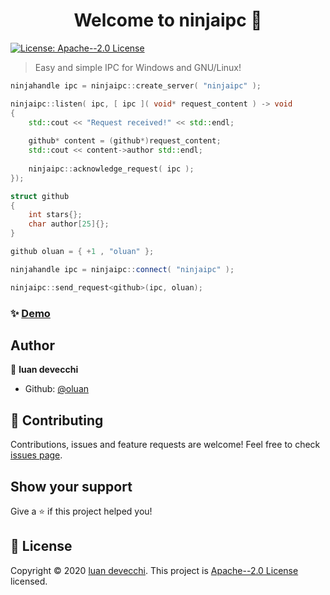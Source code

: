 <h1 align="center">Welcome to ninjaipc 👋</h1>
<p>
  <a href="https://github.com/oluan/ninjaipc/blob/main/LICENSE" target="_blank">
    <img alt="License: Apache--2.0 License" src="https://img.shields.io/badge/License-Apache--2.0 License-yellow.svg" />
  </a>
</p>

> Easy and simple IPC for Windows and GNU/Linux!



```cpp
ninjahandle ipc = ninjaipc::create_server( "ninjaipc" );

ninjaipc::listen( ipc, [ ipc ]( void* request_content ) -> void
{
    std::cout << "Request received!" << std::endl;
    
    github* content = (github*)request_content;
    std::cout << content->author std::endl;
    
    ninjaipc::acknowledge_request( ipc );
});
```



```cpp
struct github
{
    int stars{};
    char author[25]{};
}

github oluan = { +1 , "oluan" };

ninjahandle ipc = ninjaipc::connect( "ninjaipc" );

ninjaipc::send_request<github>(ipc, oluan);
```



### ✨ [Demo](https://github.com/oluan/ninjaipc/tree/main/example)

## Author

👤 **luan devecchi**

* Github: [@oluan](https://github.com/oluan)

## 🤝 Contributing

Contributions, issues and feature requests are welcome!
Feel free to check [issues page](https://github.com/oluan/ninjaipc/issues). 

## Show your support

Give a ⭐️ if this project helped you!

## 📝 License

Copyright © 2020 [luan devecchi](https://github.com/oluan).
This project is [Apache--2.0 License](https://github.com/oluan/ninjaipc/blob/main/LICENSE) licensed.

